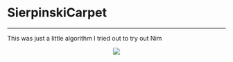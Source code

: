 # SierpinskiCarpet
---
This was just a little algorithm I tried out to try out Nim
<p align="center">
   <img src="https://media.giphy.com/media/EthX39Ytv77pWx0rat/giphy.gif"/>
</p>
